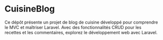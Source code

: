 # CuisineBlog
Ce dépôt présente un projet de blog de cuisine développé pour comprendre le MVC et maîtriser Laravel. Avec des fonctionnalités CRUD pour les recettes et les commentaires, explorez le développement web avec Laravel.
